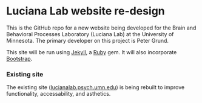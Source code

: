 # Luciana Lab website re-design
This is the GitHub repo for a new website being developed for the Brain and Behavioral Processes Laboratory (Luciana Lab) at the University of Minnesota. The primary developer on this project is Peter Grund.

This site will be run using [Jekyll](https://jekyllrb.com/), a [Ruby](https://en.wikipedia.org/wiki/Ruby_(programming_language)) gem. It will also incorporate [Bootstrap](https://en.wikipedia.org/wiki/Bootstrap_(front-end_framework)).

### Existing site
The existing site ([lucianalab.psych.umn.edu](https://lucianalab.psych.umn.edu/)) is being rebuilt to improve functionality, accessability, and asthetics.
